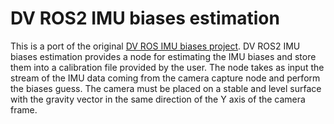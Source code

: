 # DV ROS2 IMU biases estimation

This is a port of the original [DV ROS IMU biases project](https://gitlab.com/inivation/dv/dv-ros/-/tree/master/dv_ros_imu_bias).
DV ROS2 IMU biases estimation provides a node for estimating the IMU biases and store them into a calibration file
provided by the user.
The node takes as input the stream of the IMU data coming from the camera capture node and perform the biases guess. The
camera must be placed on a stable and level surface with the gravity vector in the same direction of the Y axis of the
camera frame.